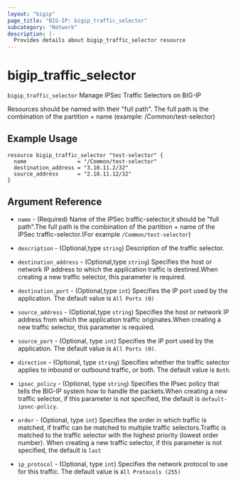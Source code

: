 ```yaml
---
layout: "bigip"
page_title: "BIG-IP: bigip_traffic_selector"
subcategory: "Network"
description: |-
  Provides details about bigip_traffic_selector resource
---
```


# bigip_traffic_selector

`bigip_traffic_selector` Manage IPSec Traffic Selectors on BIG-IP

Resources should be named with their "full path". The full path is the combination of the partition + name (example: /Common/test-selector)


## Example Usage

```hcl
resource bigip_traffic_selector "test-selector" {
  name                = "/Common/test-selector"
  destination_address = "3.10.11.2/32"
  source_address      = "2.10.11.12/32"
}
```      

## Argument Reference

* `name` - (Required) Name of the IPSec traffic-selector,it should be "full path".The full path is the combination of the partition + name of the IPSec traffic-selector.(For example `/Common/test-selector`)

* `description` - (Optional,type `string`) Description of the traffic selector.

* `destination_address` - (Optional,type `string`) Specifies the host or network IP address to which the application traffic is destined.When creating a new traffic selector, this parameter is required. 

* `destination_port` - (Optional,type `int`) Specifies the IP port used by the application. The default value is `All Ports (0)`

* `source_address` - (Optional,type `string`) Specifies the host or network IP address from which the application traffic originates.When creating a new traffic selector, this parameter is required.

* `source_port` - (Optional, type `int`) Specifies the IP port used by the application. The default value is `All Ports (0)`.

* `direction` - (Optional, type `string`) Specifies whether the traffic selector applies to inbound or outbound traffic, or both. The default value is `Both`.

* `ipsec_policy` - (Optional, type `string`) Specifies the IPsec policy that tells the BIG-IP system how to handle the packets.When creating a new traffic selector, if this parameter is not specified, the default is `default-ipsec-policy`.

* `order` - (Optional, type `int`) Specifies the order in which traffic is matched, if traffic can be matched to multiple traffic selectors.Traffic is matched to the traffic selector with the highest priority (lowest order number).
When creating a new traffic selector, if this parameter is not specified, the default is `last`

* `ip_protocol` - (Optional, type `int`) Specifies the network protocol to use for this traffic. The default value is `All Protocols (255)`
